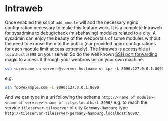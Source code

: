 # Intraweb

Once enabled the script `add_module` will add the necessary nginx configuration necessary to make this feature work. It is a complete Intraweb for sysadmins to debug/check (misbehaving) modules related to a city. A sysadmin can enjoy the beauty of the webportals of some modules without the need to expose them to the public (our provided nginx configurations for each module limit access extremely). The Intraweb is accessible at  `localhost:8090` on your server. So do the well known [SSH port forwarding](https://phoenixnap.com/kb/ssh-port-forwarding) magic to access it through your webbrowser on your own machine.

```sh
ssh <username on server>@<server hostname or ip> -L 8090:127.0.0.1:8090
```

e.g.

```sh
ssh foo@example.com -L 8090:127.0.0.1:8090
```

And we can type in a url following the scheme `http://<name of module>-<name of service>-<name of city>.localhost:8090/`  e.g. to reach the service `tileserver-tileserver` of city `Germany-Hamburg` type `http://tileserver-tileserver-germany-hamburg.localhost:8090/`.
